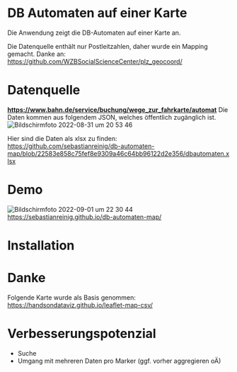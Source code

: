# DB Automaten auf einer Karte
Die Anwendung zeigt die DB-Automaten auf einer Karte an.

Die Datenquelle enthält nur Postleitzahlen, daher wurde ein Mapping gemacht.
Danke an: https://github.com/WZBSocialScienceCenter/plz_geocoord/

# Datenquelle
**https://www.bahn.de/service/buchung/wege_zur_fahrkarte/automat**
Die Daten kommen aus folgendem JSON, welches öffentlich zugänglich ist.
![Bildschirmfoto 2022-08-31 um 20 53 46](https://user-images.githubusercontent.com/18229650/187759814-c8a8969a-afb7-4b71-9e54-1efee8e2d919.png)

Hier sind die Daten als xlsx zu finden:
https://github.com/sebastianreinig/db-automaten-map/blob/22583e858c75fef8e9309a46c64bb96122d2e356/dbautomaten.xlsx

# Demo
![Bildschirmfoto 2022-09-01 um 22 30 44](https://user-images.githubusercontent.com/18229650/188006488-3b28ac76-f3a2-458a-8294-1efb4ad4f41d.png)
https://sebastianreinig.github.io/db-automaten-map/


# Installation


# Danke

Folgende Karte wurde als Basis genommen:
https://handsondataviz.github.io/leaflet-map-csv/


# Verbesserungspotenzial
- Suche
- Umgang mit mehreren Daten pro Marker (ggf. vorher aggregieren oÄ)

